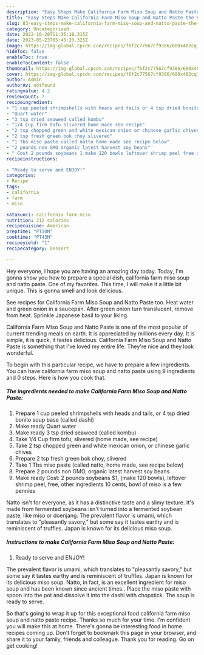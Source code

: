 ```yaml
---
description: "Easy Steps Make California Farm Miso Soup and Natto Paste the Very Delicious"
title: "Easy Steps Make California Farm Miso Soup and Natto Paste the Very Delicious"
slug: 83-easy-steps-make-california-farm-miso-soup-and-natto-paste-the-very-delicious
category: Uncategorized
date: 2022-10-20T11:35:18.315Z
date: 2023-05-23T05:45:23.325Z
image: https://img-global.cpcdn.com/recipes/f6f2c77567cf9386/680x482cq70/california-farm-miso-soup-and-natto-paste-recipe-main-photo.jpg
hideToc: false
enableToc: true
enableTocContent: false
thumbnail: https://img-global.cpcdn.com/recipes/f6f2c77567cf9386/680x482cq70/california-farm-miso-soup-and-natto-paste-recipe-main-photo.jpg
cover: https://img-global.cpcdn.com/recipes/f6f2c77567cf9386/680x482cq70/california-farm-miso-soup-and-natto-paste-recipe-main-photo.jpg
author: Admin
authorAv: notfound
ratingvalue: 4.2
reviewcount: 7
recipeingredient:
- "1 cup peeled shrimpshells with heads and tails or 4 tsp dried bonito soup base called dashi"
- "Quart water"
- "3 tsp dried seaweed called kombu"
- "1/4 Cup firm tofu slivered home made see recipe"
- "2 tsp chopped green and white mexican onion or chinese garlic chives"
- "2 tsp fresh green bok choy slivered"
- "1 Tbs miso paste called natto home made see recipe below"
- "2 pounds non GMO organic latest harvest soy beans"
- " Cost 2 pounds soybeans 1 make 120 bowls leftover shrimp peel free other ingredients 10 cents bowl of miso is a few pennies"
recipeinstructions:

- "Ready to serve and ENJOY!"
categories:
- Recipe
tags:
- california
- farm
- miso

katakunci: california farm miso 
nutrition: 212 calories
recipecuisine: American
preptime: "PT10M"
cooktime: "PT43M"
recipeyield: "1"
recipecategory: Dessert

---
```



Hey everyone, I hope you are having an amazing day today. Today, I'm gonna show you how to prepare a special dish, california farm miso soup and natto paste. One of my favorites. This time, I will make it a little bit unique. This is gonna smell and look delicious.

See recipes for California Farm Miso Soup and Natto Paste too. Heat water and green onion in a saucepan. After green onion turn translucent, remove from heat. Sprinkle Japanese basil to your liking.

California Farm Miso Soup and Natto Paste is one of the most popular of current trending meals on earth. It is appreciated by millions every day. It is simple, it is quick, it tastes delicious. California Farm Miso Soup and Natto Paste is something that I've loved my entire life. They're nice and they look wonderful.


To begin with this particular recipe, we have to prepare a few ingredients. You can have california farm miso soup and natto paste using 9 ingredients and 0 steps. Here is how you cook that.

<!--inarticleads1-->

##### The ingredients needed to make California Farm Miso Soup and Natto Paste:

1. Prepare 1 cup peeled shrimpshells with heads and tails, or 4 tsp dried bonito soup base (called dashi)
1. Make ready Quart water
1. Make ready 3 tsp dried seaweed (called kombu)
1. Take 1/4 Cup firm tofu, slivered (home made, see recipe)
1. Take 2 tsp chopped green and white mexican onion, or chinese garlic chives
1. Prepare 2 tsp fresh green bok choy, slivered
1. Take 1 Tbs miso paste (called natto, home made, see recipe below)
1. Prepare 2 pounds non GMO, organic latest harvest soy beans
1. Make ready  Cost: 2 pounds soybeans $1, (make 120 bowls), leftover shrimp peel, free, other ingredients 10 cents, bowl of miso is a few pennies


Natto isn&#39;t for everyone, as it has a distinctive taste and a slimy texture. It&#39;s made from fermented soybeans isn&#39;t turned into a fermented soybean paste, like miso or doenjang. The prevalent flavor is umami, which translates to &#34;pleasantly savory,&#34; but some say it tastes earthy and is reminiscent of truffles. Japan is known for its delicious miso soup. 

<!--inarticleads2-->

##### Instructions to make California Farm Miso Soup and Natto Paste:


1. Ready to serve and ENJOY!

The prevalent flavor is umami, which translates to &#34;pleasantly savory,&#34; but some say it tastes earthy and is reminiscent of truffles. Japan is known for its delicious miso soup. Natto, in fact, is an excellent ingredient for miso soup and has been known since ancient times.. Place the miso paste with spoon into the pot and dissolve it into the dashi with chopstick. The soup is ready to serve. 

So that's going to wrap it up for this exceptional food california farm miso soup and natto paste recipe. Thanks so much for your time. I'm confident you will make this at home. There's gonna be interesting food in home recipes coming up. Don't forget to bookmark this page in your browser, and share it to your family, friends and colleague. Thank you for reading. Go on get cooking!
